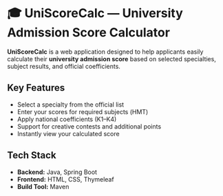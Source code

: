 # 🎓 UniScoreCalc — University Admission Score Calculator

**UniScoreCalc** is a web application designed to help applicants easily calculate their **university admission score** based on selected specialties, subject results, and official coefficients.

## Key Features

- Select a specialty from the official list
- Enter your scores for required subjects (НМТ)
- Apply national coefficients (K1–K4)
- Support for creative contests and additional points
- Instantly view  your calculated score

## Tech Stack

- **Backend:** Java, Spring Boot  
- **Frontend:** HTML, CSS, Thymeleaf  
- **Build Tool:** Maven  
